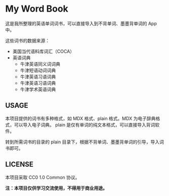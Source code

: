 # My Word Book

这是我所整理的英语单词词书，可以直接导入到不背单词、墨墨背单词的 App 中。

这些词书的数据来源：

- 美国当代语料库词汇（COCA）
- 英语词典
  - 牛津英语同义词词典
  - 牛津短语动词词典
  - 牛津英语习语词典
  - 牛津英语习语词典
  - 牛津学术英语词典

## USAGE

本项目提供的词书有多种格式，如 MDX 格式、plain 格式。MDX 为电子辞典格式，可以导入电子词典。 plain 是仅有单词的纯文本格式，可以直接导入背词软件。

转到所需词书的目录的 plain 目录下，根据不背单词、墨墨背单词的引导，导入词书即可。

## LICENSE

本项目采取 CC0 1.0 Common 协议。

**注：本项目仅供学习交流使用，不得用于商业用途。**

